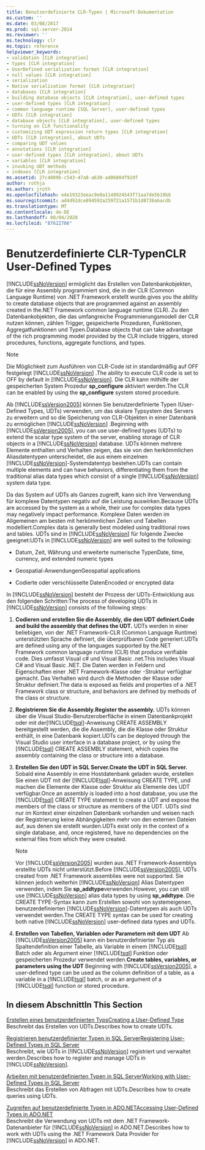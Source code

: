```yaml
---
title: Benutzerdefinierte CLR-Typen | Microsoft-Dokumentation
ms.custom: ''
ms.date: 03/08/2017
ms.prod: sql-server-2014
ms.reviewer: ''
ms.technology: clr
ms.topic: reference
helpviewer_keywords:
- validation [CLR integration]
- types [CLR integration]
- UserDefined serialization format [CLR integration]
- null values [CLR integration]
- serialization
- Native serialization format [CLR integration]
- databases [CLR integration]
- building database objects [CLR integration], user-defined types
- user-defined types [CLR integration]
- common language runtime [SQL Server], user-defined types
- UDTs [CLR integration]
- database objects [CLR integration], user-defined types
- turning on CLR functionality
- customizing UDT expression return types [CLR integration]
- UDTs [CLR integration], about UDTs
- comparing UDT values
- annotations [CLR integration]
- user-defined types [CLR integration], about UDTs
- variables [CLR integration]
- invoking UDT methods
- indexes [CLR integration]
ms.assetid: 27c4889b-c543-47a8-a630-ad06804f92df
author: rothja
ms.author: jroth
ms.openlocfilehash: e4e19323eeac9e0a1148924543f71aa7de5619b8
ms.sourcegitcommit: ad4d92dce894592a259721a1571b1d8736abacdb
ms.translationtype: MT
ms.contentlocale: de-DE
ms.lasthandoff: 08/04/2020
ms.locfileid: "87622706"
---
```

# <a name="clr-user-defined-types"></a><span data-ttu-id="4a90c-102">Benutzerdefinierte CLR-Typen</span><span class="sxs-lookup"><span data-stu-id="4a90c-102">CLR User-Defined Types</span></span>
  [!INCLUDE[ssNoVersion](../../includes/ssnoversion-md.md)] <span data-ttu-id="4a90c-103">ermöglicht das Erstellen von Datenbankobjekten, die für eine Assembly programmiert sind, die in der CLR (Common Language Runtime) von .NET Framework erstellt wurde.</span><span class="sxs-lookup"><span data-stu-id="4a90c-103">gives you the ability to create database objects that are programmed against an assembly created in the.NET Framework common language runtime (CLR).</span></span> <span data-ttu-id="4a90c-104">Zu den Datenbankobjekten, die das umfangreiche Programmierungsmodell der CLR nutzen können, zählen Trigger, gespeicherte Prozeduren, Funktionen, Aggregatfunktionen und Typen.</span><span class="sxs-lookup"><span data-stu-id="4a90c-104">Database objects that can take advantage of the rich programming model provided by the CLR include triggers, stored procedures, functions, aggregate functions, and types.</span></span>  
  
> [!NOTE]  
>  <span data-ttu-id="4a90c-105">Die Möglichkeit zum Ausführen von CLR-Code ist in standardmäßig auf OFF festgelegt [!INCLUDE[ssNoVersion](../../includes/ssnoversion-md.md)] .</span><span class="sxs-lookup"><span data-stu-id="4a90c-105">The ability to execute CLR code is set to OFF by default in [!INCLUDE[ssNoVersion](../../includes/ssnoversion-md.md)].</span></span> <span data-ttu-id="4a90c-106">Die CLR kann mithilfe der gespeicherten System Prozedur **sp_configure** aktiviert werden.</span><span class="sxs-lookup"><span data-stu-id="4a90c-106">The CLR can be enabled by using the **sp_configure** system stored procedure.</span></span>  
  
 <span data-ttu-id="4a90c-107">Ab [!INCLUDE[ssVersion2005](../../includes/ssversion2005-md.md)] können Sie benutzerdefinierte Typen (User-Defined Types, UDTs) verwenden, um das skalare Typsystem des Servers zu erweitern und so die Speicherung von CLR-Objekten in einer Datenbank zu ermöglichen [!INCLUDE[ssNoVersion](../../includes/ssnoversion-md.md)] .</span><span class="sxs-lookup"><span data-stu-id="4a90c-107">Beginning with [!INCLUDE[ssVersion2005](../../includes/ssversion2005-md.md)], you can use user-defined types (UDTs) to extend the scalar type system of the server, enabling storage of CLR objects in a [!INCLUDE[ssNoVersion](../../includes/ssnoversion-md.md)] database.</span></span> <span data-ttu-id="4a90c-108">UDTs können mehrere Elemente enthalten und Verhalten zeigen, das sie von den herkömmlichen Aliasdatentypen unterscheidet, die aus einem einzelnen [!INCLUDE[ssNoVersion](../../includes/ssnoversion-md.md)]-Systemdatentyp bestehen.</span><span class="sxs-lookup"><span data-stu-id="4a90c-108">UDTs can contain multiple elements and can have behaviors, differentiating them from the traditional alias data types which consist of a single [!INCLUDE[ssNoVersion](../../includes/ssnoversion-md.md)] system data type.</span></span>  
  
 <span data-ttu-id="4a90c-109">Da das System auf UDTs als Ganzes zugreift, kann sich ihre Verwendung für komplexe Datentypen negativ auf die Leistung auswirken.</span><span class="sxs-lookup"><span data-stu-id="4a90c-109">Because UDTs are accessed by the system as a whole, their use for complex data types may negatively impact performance.</span></span> <span data-ttu-id="4a90c-110">Komplexe Daten werden im Allgemeinen am besten mit herkömmlichen Zeilen und Tabellen modelliert.</span><span class="sxs-lookup"><span data-stu-id="4a90c-110">Complex data is generally best modeled using traditional rows and tables.</span></span> <span data-ttu-id="4a90c-111">UDTs sind in [!INCLUDE[ssNoVersion](../../includes/ssnoversion-md.md)] für folgende Zwecke geeignet:</span><span class="sxs-lookup"><span data-stu-id="4a90c-111">UDTs in [!INCLUDE[ssNoVersion](../../includes/ssnoversion-md.md)] are well suited to the following:</span></span>  
  
-   <span data-ttu-id="4a90c-112">Datum, Zeit, Währung und erweiterte numerische Typen</span><span class="sxs-lookup"><span data-stu-id="4a90c-112">Date, time, currency, and extended numeric types</span></span>  
  
-   <span data-ttu-id="4a90c-113">Geospatial-Anwendungen</span><span class="sxs-lookup"><span data-stu-id="4a90c-113">Geospatial applications</span></span>  
  
-   <span data-ttu-id="4a90c-114">Codierte oder verschlüsselte Daten</span><span class="sxs-lookup"><span data-stu-id="4a90c-114">Encoded or encrypted data</span></span>  
  
 <span data-ttu-id="4a90c-115">In [!INCLUDE[ssNoVersion](../../includes/ssnoversion-md.md)] besteht der Prozess der UDTs-Entwicklung aus den folgenden Schritten:</span><span class="sxs-lookup"><span data-stu-id="4a90c-115">The process of developing UDTs in [!INCLUDE[ssNoVersion](../../includes/ssnoversion-md.md)] consists of the following steps:</span></span>  
  
1.  <span data-ttu-id="4a90c-116">**Codieren und erstellen Sie die Assembly, die den UDT definiert.**</span><span class="sxs-lookup"><span data-stu-id="4a90c-116">**Code and build the assembly that defines the UDT.**</span></span> <span data-ttu-id="4a90c-117">UDTs werden in einer beliebigen, von der .NET Framework-CLR (Common Language Runtime) unterstützten Sprache definiert, die überprüfbaren Code generiert.</span><span class="sxs-lookup"><span data-stu-id="4a90c-117">UDTs are defined using any of the languages supported by the.NET Framework common language runtime (CLR) that produce verifiable code.</span></span> <span data-ttu-id="4a90c-118">Dies umfasst Visual c# und Visual Basic .net.</span><span class="sxs-lookup"><span data-stu-id="4a90c-118">This includes Visual C# and Visual Basic .NET.</span></span> <span data-ttu-id="4a90c-119">Die Daten werden in Feldern und Eigenschaften einer .NET Framework-Klasse oder -Struktur verfügbar gemacht. Das Verhalten wird durch die Methoden der Klasse oder Struktur definiert.</span><span class="sxs-lookup"><span data-stu-id="4a90c-119">The data is exposed as fields and properties of a .NET Framework class or structure, and behaviors are defined by methods of the class or structure.</span></span>  
  
2.  <span data-ttu-id="4a90c-120">**Registrieren Sie die Assembly.**</span><span class="sxs-lookup"><span data-stu-id="4a90c-120">**Register the assembly.**</span></span> <span data-ttu-id="4a90c-121">UDTs können über die Visual Studio-Benutzeroberfläche in einem Datenbankprojekt oder mit der[!INCLUDE[tsql](../../includes/tsql-md.md)]-Anweisung CREATE ASSEMBLY bereitgestellt werden, die die Assembly, die die Klasse oder Struktur enthält, in eine Datenbank kopiert.</span><span class="sxs-lookup"><span data-stu-id="4a90c-121">UDTs can be deployed through the Visual Studio user interface in a database project, or by using the [!INCLUDE[tsql](../../includes/tsql-md.md)] CREATE ASSEMBLY statement, which copies the assembly containing the class or structure into a database.</span></span>  
  
3.  <span data-ttu-id="4a90c-122">**Erstellen Sie den UDT in SQL Server.**</span><span class="sxs-lookup"><span data-stu-id="4a90c-122">**Create the UDT in SQL Server.**</span></span> <span data-ttu-id="4a90c-123">Sobald eine Assembly in eine Hostdatenbank geladen wurde, erstellen Sie einen UDT mit der  [!INCLUDE[tsql](../../includes/tsql-md.md)]-Anweisung CREATE TYPE, und machen die Elemente der Klasse oder Struktur als Elemente des UDT verfügbar.</span><span class="sxs-lookup"><span data-stu-id="4a90c-123">Once an assembly is loaded into a host database, you use the [!INCLUDE[tsql](../../includes/tsql-md.md)] CREATE TYPE statement to create a UDT and expose the members of the class or structure as members of the UDT.</span></span> <span data-ttu-id="4a90c-124">UDTs sind nur im Kontext einer einzelnen Datenbank vorhanden und weisen nach der Registrierung keine Abhängigkeiten mehr von den externen Dateien auf, aus denen sie erstellt wurden.</span><span class="sxs-lookup"><span data-stu-id="4a90c-124">UDTs exist only in the context of a single database, and, once registered, have no dependencies on the external files from which they were created.</span></span>  
  
    > [!NOTE]  
    >  <span data-ttu-id="4a90c-125">Vor [!INCLUDE[ssVersion2005](../../includes/ssversion2005-md.md)] wurden aus .NET Framework-Assemblys erstellte UDTs nicht unterstützt.</span><span class="sxs-lookup"><span data-stu-id="4a90c-125">Before [!INCLUDE[ssVersion2005](../../includes/ssversion2005-md.md)], UDTs created from .NET Framework assemblies were not supported.</span></span> <span data-ttu-id="4a90c-126">Sie können jedoch weiterhin [!INCLUDE[ssNoVersion](../../includes/ssnoversion-md.md)] Alias Datentypen verwenden, indem Sie **sp_addtype**verwenden.</span><span class="sxs-lookup"><span data-stu-id="4a90c-126">However, you can still use [!INCLUDE[ssNoVersion](../../includes/ssnoversion-md.md)] alias data types by using **sp_addtype**.</span></span> <span data-ttu-id="4a90c-127">Die CREATE TYPE-Syntax kann zum Erstellen sowohl von systemeigenen, benutzerdefinierten [!INCLUDE[ssNoVersion](../../includes/ssnoversion-md.md)]-Datentypen als auch UDTs verwendet werden.</span><span class="sxs-lookup"><span data-stu-id="4a90c-127">The CREATE TYPE syntax can be used for creating both native [!INCLUDE[ssNoVersion](../../includes/ssnoversion-md.md)] user-defined data types and UDTs.</span></span>  
  
4.  <span data-ttu-id="4a90c-128">**Erstellen von Tabellen, Variablen oder Parametern mit dem UDT** Ab [!INCLUDE[ssVersion2005](../../includes/ssversion2005-md.md)] kann ein benutzerdefinierter Typ als Spaltendefinition einer Tabelle, als Variable in einem [!INCLUDE[tsql](../../includes/tsql-md.md)] Batch oder als Argument einer [!INCLUDE[tsql](../../includes/tsql-md.md)] Funktion oder gespeicherten Prozedur verwendet werden.</span><span class="sxs-lookup"><span data-stu-id="4a90c-128">**Create tables, variables, or parameters using the UDT** Beginning with [!INCLUDE[ssVersion2005](../../includes/ssversion2005-md.md)], a user-defined type can be used as the column definition of a table, as a variable in a [!INCLUDE[tsql](../../includes/tsql-md.md)] batch, or as an argument of a [!INCLUDE[tsql](../../includes/tsql-md.md)] function or stored procedure.</span></span>  
  
## <a name="in-this-section"></a><span data-ttu-id="4a90c-129">In diesem Abschnitt</span><span class="sxs-lookup"><span data-stu-id="4a90c-129">In This Section</span></span>  
 [<span data-ttu-id="4a90c-130">Erstellen eines benutzerdefinierten Typs</span><span class="sxs-lookup"><span data-stu-id="4a90c-130">Creating a User-Defined Type</span></span>](creating-user-defined-types.md)  
 <span data-ttu-id="4a90c-131">Beschreibt das Erstellen von UDTs.</span><span class="sxs-lookup"><span data-stu-id="4a90c-131">Describes how to create UDTs.</span></span>  
  
 [<span data-ttu-id="4a90c-132">Registrieren benutzerdefinierter Typen in SQL Server</span><span class="sxs-lookup"><span data-stu-id="4a90c-132">Registering User-Defined Types in SQL Server</span></span>](registering-user-defined-types-in-sql-server.md)  
 <span data-ttu-id="4a90c-133">Beschreibt, wie UDTs in [!INCLUDE[ssNoVersion](../../includes/ssnoversion-md.md)] registriert und verwaltet werden.</span><span class="sxs-lookup"><span data-stu-id="4a90c-133">Describes how to register and manage UDTs in [!INCLUDE[ssNoVersion](../../includes/ssnoversion-md.md)].</span></span>  
  
 [<span data-ttu-id="4a90c-134">Arbeiten mit benutzerdefinierten Typen in SQL Server</span><span class="sxs-lookup"><span data-stu-id="4a90c-134">Working with User-Defined Types in SQL Server</span></span>](working-with-user-defined-types-in-sql-server.md)  
 <span data-ttu-id="4a90c-135">Beschreibt das Erstellen von Abfragen mit UDTs.</span><span class="sxs-lookup"><span data-stu-id="4a90c-135">Describes how to create queries using UDTs.</span></span>  
  
 [<span data-ttu-id="4a90c-136">Zugreifen auf benutzerdefinierte Typen in ADO.NET</span><span class="sxs-lookup"><span data-stu-id="4a90c-136">Accessing User-Defined Types in ADO.NET</span></span>](accessing-user-defined-types-in-ado-net.md)  
 <span data-ttu-id="4a90c-137">Beschreibt die Verwendung von UDTs mit dem .NET Framework-Datenanbieter für [!INCLUDE[ssNoVersion](../../includes/ssnoversion-md.md)] in ADO.NET.</span><span class="sxs-lookup"><span data-stu-id="4a90c-137">Describes how to work with UDTs using the .NET Framework Data Provider for [!INCLUDE[ssNoVersion](../../includes/ssnoversion-md.md)] in ADO.NET.</span></span>  
  
  
